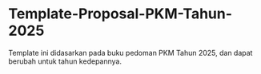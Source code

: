# Template-Proposal-PKM-Tahun-2025
Template ini didasarkan pada buku pedoman PKM Tahun 2025, dan dapat berubah untuk tahun kedepannya.
